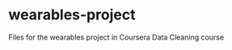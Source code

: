 wearables-project
=================

Files for the wearables project in Coursera Data Cleaning course
